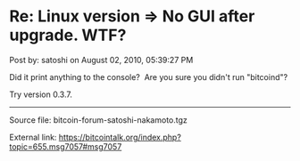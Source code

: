 # Re: Linux version => No GUI after upgrade. WTF?

Post by: satoshi on August 02, 2010, 05:39:27 PM

Did it print anything to the console? &nbsp;Are you sure you didn't run "bitcoind"?

Try version 0.3.7.

---

Source file: bitcoin-forum-satoshi-nakamoto.tgz

External link: https://bitcointalk.org/index.php?topic=655.msg7057#msg7057
